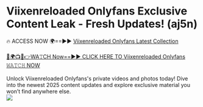 # Viixenreloaded Onlyfans Exclusive Content Leak - Fresh Updates! (aj5n)

🔥 ACCESS NOW 🌍==►► <a href="https://tinyurl.com/kvy9nzfs" rel="nofollow">Viixenreloaded Onlyfans Latest Collection</a>
<br><br>
[🔴🌍📺📱👉WA𝚃CH Now==►► CLICK HERE TO Viixenreloaded Onlyfans 𝚆𝙰𝚃𝙲𝙷 NOW](https://tinyurl.com/kvy9nzfs)
<br><br>
Unlock Viixenreloaded Onlyfans's private videos and photos today! Dive into the newest 2025 content updates and explore exclusive material you won’t find anywhere else.
<br>
<a href="https://tinyurl.com/kvy9nzfs" rel="nofollow" data-target="animated-image.originalLink"><img src="https://camo.githubusercontent.com/8a4f000d20f83aca3bf7ec5f350d767afa0574a8a352519fd8cfa583a6f93a33/68747470733a2f2f692e696d6775722e636f6d2f644a486b345a712e676966" data-canonical-src="https://i.imgur.com/dJHk4Zq.gif" style="max-width: 100%; display: inline-block;" data-target="animated-image.originalImage"></a>
<br>
